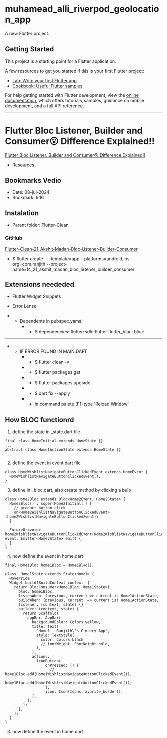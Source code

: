 # muhamead_alli_riverpod_geolocation_app

A new Flutter project.

## Getting Started

This project is a starting point for a Flutter application.

A few resources to get you started if this is your first Flutter project:

- [Lab: Write your first Flutter app](https://docs.flutter.dev/get-started/codelab)
- [Cookbook: Useful Flutter samples](https://docs.flutter.dev/cookbook)

For help getting started with Flutter development, view the
[online documentation](https://docs.flutter.dev/), which offers tutorials,
samples, guidance on mobile development, and a full API reference.
__________________________________________________________
# Flutter Bloc Listener, Builder and Consumer😮 Difference Explained!!
[Flutter Bloc Listener, Builder and Consumer😮 Difference Explained!!](https://www.youtube.com/watch?v=dH42ze0SYyQ)

- [Resources]()

## Bookmarks Vedio
- Date: 08-jul-2024
- Bookmark: 9.16

## Instalation
- Parant folder: Flutter-Clean
### GitHub
[Flutter-Clean-21-Akshit-Madan-Bloc-Listener-Builder-Consumer](https://github.com/Pyran-Ranjith/Flutter-Clean-21-Akshit-Madan-Bloc-Listener-Builder-Consumer.git)

- $ flutter create . --template=app --platforms=android,ios --org=com.ranjith --project-name=fc_21_akshit_madan_bloc_listener_builder_consumer
## Extensions neededed
- Flutter Widget Snippets
- Error Lense

- * Dependents in pubspec.yamal
    <!-- - * $ flutter pub add fpdart
    - * $ flutter pub add supabase_flutter -->
    - * $ ~~dependencies:
  flutter:
    sdk: flutter~~
  flutter_bloc:
  bloc:


__________________________________________________________
- * IF ERROR FOUND IN MAIN.DART
    - * $ flutter clean -v
    - * $ flutter packages get
    - * $ flutter packages upgrade
    - * $ dart fix --apply
    - * in command palete (F1) type 'Reload Window'

## How BLOC functionrd
1. define the state in _state.dart file
````
final class HomeInitial extends HomeState {}
...
abstract class Home1ActionState extends HomeState {}
...
````

2. define the event in event.dart file
````
class HomeWishlistNavigateButtonClickedEvent extends HomeEvent {
  HomeWishlistNavigateButtonClickedEvent();
}
````

3. define in _bloc.dart, also create method by clicking a bulb
````
class Home2Bloc extends Bloc<Home2Event, Home2State> {
  Home2Bloc() : super(Home2Initial()) {
    // product button click
    on<Home2WishlistNavigateButtonClickedEvent>(home2WishlistNavigateButtonClickedEvent);
  }

  FutureOr<void> home2WishlistNavigateButtonClickedEvent(Home2WishlistNavigateButtonClickedEvent event, Emitter<Home2State> emit) {
  }
}
````

4. now define the event in home.dart
````
final Home1Bloc home1Bloc = Home1Bloc();

class _Home1State extends State<Home1> {
  @override
  Widget build(BuildContext context) {
    return BlocConsumer<Home1Bloc, Home1State>(
      bloc: home1Bloc,
      listenWhen: (previous, current) => current is Home1ActionState,
      buildWhen: (previous, current) => current is! Home1ActionState,
      listener: (context, state) {},
      builder: (context, state) {
        return Scaffold(
          appBar: AppBar(
            backgroundColor: Colors.yellow,
            title: Text(
              'Home1 - Ranjith\'s Grocery App',
              style: TextStyle(
                color: Colors.black,
                // fontWeight: FontWeight.bold,
              ),
            ),
            actions: [
              IconButton(
                  onPressed: () {
                    // home1Bloc.add(Home1WishlistNavigateButtonClickedEvent());
                    home1Bloc.add(Home1WishlistNavigateButtonClickedEvent());
                  },
                  icon: Icon(Icons.favorite_border)),
            ],
          ),
        );
      },
    );
  }
}
````

3. now define the event in home.dart 
